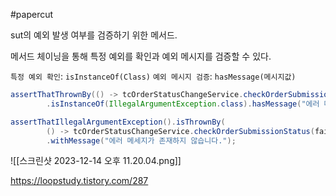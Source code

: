 #papercut 

sut의 예외 발생 여부를 검증하기 위한 메서드.

메서드 체이닝을 통해 특정 예외를 확인과 예외 메시지를 검증할 수 있다.

`특정 예외 확인`: `isInstanceOf(Class)`
`예외 메시지 검증`: `hasMessage(메시지값)`

```java
assertThatThrownBy(() -> tcOrderStatusChangeService.checkOrderSubmissionStatus(failureMessage))  
        .isInstanceOf(IllegalArgumentException.class).hasMessage("에러 메세지가 존재하지 않습니다.");

assertThatIllegalArgumentException().isThrownBy(  
        () -> tcOrderStatusChangeService.checkOrderSubmissionStatus(failureMessage))  
        .withMessage("에러 메세지가 존재하지 않습니다.");
```

![[스크린샷 2023-12-14 오후 11.20.04.png]]

https://loopstudy.tistory.com/287